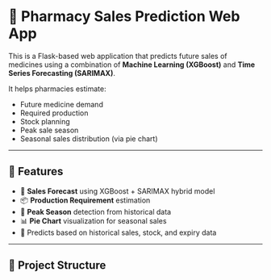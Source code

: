 # 🧪 Pharmacy Sales Prediction Web App

This is a Flask-based web application that predicts future sales of medicines using a combination of **Machine Learning (XGBoost)** and **Time Series Forecasting (SARIMAX)**.

It helps pharmacies estimate:
- Future medicine demand
- Required production
- Stock planning
- Peak sale season
- Seasonal sales distribution (via pie chart)

---

## 🚀 Features

- 🔮 **Sales Forecast** using XGBoost + SARIMAX hybrid model
- 📦 **Production Requirement** estimation
- 📅 **Peak Season** detection from historical data
- 📊 **Pie Chart** visualization for seasonal sales
- 🧠 Predicts based on historical sales, stock, and expiry data

---

## 📁 Project Structure


